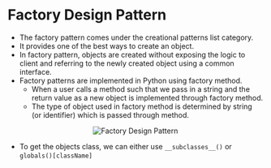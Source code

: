 # Factory Design Pattern
* The factory pattern comes under the creational patterns list category.
* It provides one of the best ways to create an object.
* In factory pattern, objects are created without exposing the logic to client and referring to the newly created object using a common interface.
* Factory patterns are implemented in Python using factory method.
    * When a user calls a method such that we pass in a string and the return value as a new object is implemented through factory method.
    * The type of object used in factory method is determined by string (or identifier) which is passed through method.

<p align="center"><img src="https://i.imgur.com/LiCg2Xd.jpg" alt="Factory Design Pattern"></p>

* To get the objects class, we can either use `__subclasses__()` or `globals()[className]`

